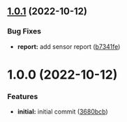 ## [1.0.1](https://gitlab.crudus.no/futurehome/verisure/compare/v1.0.0...v1.0.1) (2022-10-12)


### Bug Fixes

* **report:** add sensor report ([b7341fe](https://gitlab.crudus.no/futurehome/verisure/commit/b7341fe3fd6f0f21af3c2409c4148d1940b6e97d))

# 1.0.0 (2022-10-12)


### Features

* **initial:** initial commit ([3680bcb](https://gitlab.crudus.no/futurehome/verisure/commit/3680bcb762ff5316121b3330bd2632c44745b332))
